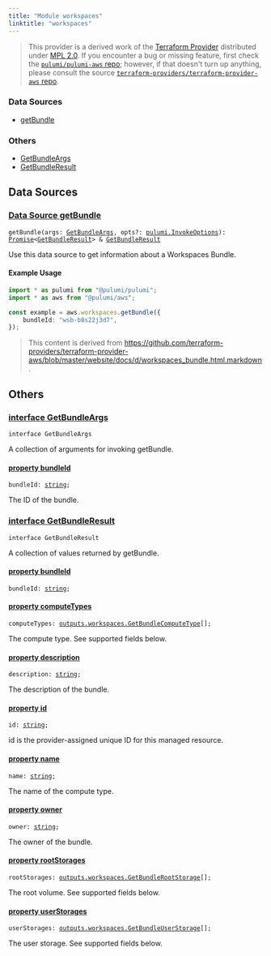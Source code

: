 ```yaml
---
title: "Module workspaces"
linktitle: "workspaces"
---
```


<!-- WARNING: this page was generated by a tool. Do not edit it by hand. -->
<!-- To change it, please see https://github.com/pulumi/docs/tree/master/tools/tscdocgen. -->


> This provider is a derived work of the [Terraform Provider](https://github.com/terraform-providers/terraform-provider-aws)
> distributed under [MPL 2.0](https://www.mozilla.org/en-US/MPL/2.0/). If you encounter a bug or missing feature,
> first check the [`pulumi/pulumi-aws` repo](https://github.com/pulumi/pulumi-aws/issues); however, if that doesn't turn up anything,
> please consult the source [`terraform-providers/terraform-provider-aws` repo](https://github.com/terraform-providers/terraform-provider-aws/issues).






<h3>Data Sources</h3>
<ul class="api">
    <li><a href="#getBundle"><span class="symbol datasource"></span>getBundle</a></li>
</ul>

<h3>Others</h3>
<ul class="api">
    <li><a href="#GetBundleArgs"><span class="symbol api"></span>GetBundleArgs</a></li>
    <li><a href="#GetBundleResult"><span class="symbol api"></span>GetBundleResult</a></li>
</ul>



<h2 id="data-sources">Data Sources</h2>
<h3 class="pdoc-module-header" id="getBundle" data-link-title="getBundle">
    <a href="https://github.com/pulumi/pulumi-aws/blob/00ae83330810ff27fbe24ede3176231e70d77715/sdk/nodejs/workspaces/getBundle.ts#L24">
        Data Source <strong>getBundle</strong>
    </a>
</h3>


<pre class="highlight"><code><span class='kd'></span>getBundle(args: <a href='#GetBundleArgs'>GetBundleArgs</a>, opts?: <a href='/docs/reference/pkg/nodejs/pulumi/pulumi/#InvokeOptions'>pulumi.InvokeOptions</a>): <a href='https://developer.mozilla.org/en-US/docs/Web/JavaScript/Reference/Global_Objects/Promise'>Promise</a>&lt;<a href='#GetBundleResult'>GetBundleResult</a>&gt; &amp; <a href='#GetBundleResult'>GetBundleResult</a></code></pre>


Use this data source to get information about a Workspaces Bundle.

#### Example Usage

```typescript
import * as pulumi from "@pulumi/pulumi";
import * as aws from "@pulumi/aws";

const example = aws.workspaces.getBundle({
    bundleId: "wsb-b0s22j3d7",
});
```

> This content is derived from https://github.com/terraform-providers/terraform-provider-aws/blob/master/website/docs/d/workspaces_bundle.html.markdown.


<h2 id="apis">Others</h2>
<h3 class="pdoc-module-header" id="GetBundleArgs" data-link-title="GetBundleArgs">
    <a href="https://github.com/pulumi/pulumi-aws/blob/00ae83330810ff27fbe24ede3176231e70d77715/sdk/nodejs/workspaces/getBundle.ts#L42">
        interface <strong>GetBundleArgs</strong>
    </a>
</h3>

<pre class="highlight"><code><span class='kr'>interface</span> <span class='nx'>GetBundleArgs</span></code></pre>

A collection of arguments for invoking getBundle.

<h4 class="pdoc-member-header" id="GetBundleArgs-bundleId">
<a class="pdoc-child-name" href="https://github.com/pulumi/pulumi-aws/blob/00ae83330810ff27fbe24ede3176231e70d77715/sdk/nodejs/workspaces/getBundle.ts#L46">property <b>bundleId</b></a>
</h4>

<pre class="highlight"><code><span class='kd'></span>bundleId: <span class='kd'><a href='https://developer.mozilla.org/en-US/docs/Web/JavaScript/Reference/Global_Objects/String'>string</a></span>;</code></pre>

The ID of the bundle.

<h3 class="pdoc-module-header" id="GetBundleResult" data-link-title="GetBundleResult">
    <a href="https://github.com/pulumi/pulumi-aws/blob/00ae83330810ff27fbe24ede3176231e70d77715/sdk/nodejs/workspaces/getBundle.ts#L52">
        interface <strong>GetBundleResult</strong>
    </a>
</h3>

<pre class="highlight"><code><span class='kr'>interface</span> <span class='nx'>GetBundleResult</span></code></pre>

A collection of values returned by getBundle.

<h4 class="pdoc-member-header" id="GetBundleResult-bundleId">
<a class="pdoc-child-name" href="https://github.com/pulumi/pulumi-aws/blob/00ae83330810ff27fbe24ede3176231e70d77715/sdk/nodejs/workspaces/getBundle.ts#L53">property <b>bundleId</b></a>
</h4>

<pre class="highlight"><code><span class='kd'></span>bundleId: <span class='kd'><a href='https://developer.mozilla.org/en-US/docs/Web/JavaScript/Reference/Global_Objects/String'>string</a></span>;</code></pre>
<h4 class="pdoc-member-header" id="GetBundleResult-computeTypes">
<a class="pdoc-child-name" href="https://github.com/pulumi/pulumi-aws/blob/00ae83330810ff27fbe24ede3176231e70d77715/sdk/nodejs/workspaces/getBundle.ts#L57">property <b>computeTypes</b></a>
</h4>

<pre class="highlight"><code><span class='kd'></span>computeTypes: <a href='/docs/reference/pkg/nodejs/pulumi/aws/types/output/#GetBundleComputeType'>outputs.workspaces.GetBundleComputeType</a>[];</code></pre>

The compute type. See supported fields below.

<h4 class="pdoc-member-header" id="GetBundleResult-description">
<a class="pdoc-child-name" href="https://github.com/pulumi/pulumi-aws/blob/00ae83330810ff27fbe24ede3176231e70d77715/sdk/nodejs/workspaces/getBundle.ts#L61">property <b>description</b></a>
</h4>

<pre class="highlight"><code><span class='kd'></span>description: <span class='kd'><a href='https://developer.mozilla.org/en-US/docs/Web/JavaScript/Reference/Global_Objects/String'>string</a></span>;</code></pre>

The description of the bundle.

<h4 class="pdoc-member-header" id="GetBundleResult-id">
<a class="pdoc-child-name" href="https://github.com/pulumi/pulumi-aws/blob/00ae83330810ff27fbe24ede3176231e70d77715/sdk/nodejs/workspaces/getBundle.ts#L81">property <b>id</b></a>
</h4>

<pre class="highlight"><code><span class='kd'></span>id: <span class='kd'><a href='https://developer.mozilla.org/en-US/docs/Web/JavaScript/Reference/Global_Objects/String'>string</a></span>;</code></pre>

id is the provider-assigned unique ID for this managed resource.

<h4 class="pdoc-member-header" id="GetBundleResult-name">
<a class="pdoc-child-name" href="https://github.com/pulumi/pulumi-aws/blob/00ae83330810ff27fbe24ede3176231e70d77715/sdk/nodejs/workspaces/getBundle.ts#L65">property <b>name</b></a>
</h4>

<pre class="highlight"><code><span class='kd'></span>name: <span class='kd'><a href='https://developer.mozilla.org/en-US/docs/Web/JavaScript/Reference/Global_Objects/String'>string</a></span>;</code></pre>

The name of the compute type.

<h4 class="pdoc-member-header" id="GetBundleResult-owner">
<a class="pdoc-child-name" href="https://github.com/pulumi/pulumi-aws/blob/00ae83330810ff27fbe24ede3176231e70d77715/sdk/nodejs/workspaces/getBundle.ts#L69">property <b>owner</b></a>
</h4>

<pre class="highlight"><code><span class='kd'></span>owner: <span class='kd'><a href='https://developer.mozilla.org/en-US/docs/Web/JavaScript/Reference/Global_Objects/String'>string</a></span>;</code></pre>

The owner of the bundle.

<h4 class="pdoc-member-header" id="GetBundleResult-rootStorages">
<a class="pdoc-child-name" href="https://github.com/pulumi/pulumi-aws/blob/00ae83330810ff27fbe24ede3176231e70d77715/sdk/nodejs/workspaces/getBundle.ts#L73">property <b>rootStorages</b></a>
</h4>

<pre class="highlight"><code><span class='kd'></span>rootStorages: <a href='/docs/reference/pkg/nodejs/pulumi/aws/types/output/#GetBundleRootStorage'>outputs.workspaces.GetBundleRootStorage</a>[];</code></pre>

The root volume. See supported fields below.

<h4 class="pdoc-member-header" id="GetBundleResult-userStorages">
<a class="pdoc-child-name" href="https://github.com/pulumi/pulumi-aws/blob/00ae83330810ff27fbe24ede3176231e70d77715/sdk/nodejs/workspaces/getBundle.ts#L77">property <b>userStorages</b></a>
</h4>

<pre class="highlight"><code><span class='kd'></span>userStorages: <a href='/docs/reference/pkg/nodejs/pulumi/aws/types/output/#GetBundleUserStorage'>outputs.workspaces.GetBundleUserStorage</a>[];</code></pre>

The user storage. See supported fields below.

